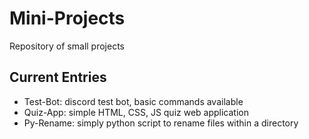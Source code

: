 # Mini-Projects
Repository of small projects

## Current Entries
-  Test-Bot: discord test bot, basic commands available
-  Quiz-App: simple HTML, CSS, JS quiz web application
-  Py-Rename: simply python script to rename files within a directory
